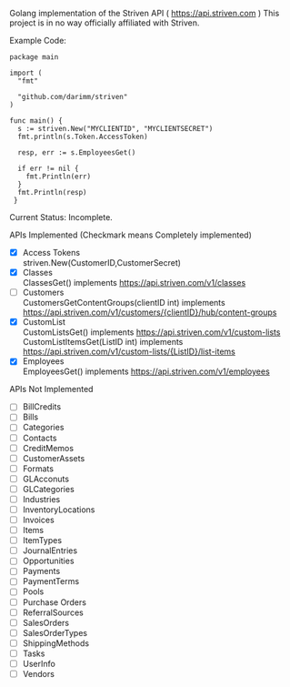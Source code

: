 Golang implementation of the Striven API ( https://api.striven.com ) 
This project is in no way officially affiliated with Striven.

Example Code: 
```
package main

import (
  "fmt"
  
  "github.com/darimm/striven"
)

func main() {
  s := striven.New("MYCLIENTID", "MYCLIENTSECRET")
  fmt.println(s.Token.AccessToken)
 
  resp, err := s.EmployeesGet()
  
  if err != nil {
    fmt.Println(err)
  }
  fmt.Println(resp)
 }
 ```

Current Status: Incomplete.

APIs Implemented (Checkmark means Completely implemented)

- [X] Access Tokens  
striven.New(CustomerID,CustomerSecret)
- [X] Classes  
ClassesGet() implements https://api.striven.com/v1/classes
- [ ] Customers  
CustomersGetContentGroups(clientID int) implements https://api.striven.com/v1/customers/{clientID}/hub/content-groups
- [X] CustomList  
CustomListsGet() implements https://api.striven.com/v1/custom-lists
CustomListItemsGet(ListID int) implements https://api.striven.com/v1/custom-lists/{ListID}/list-items
- [X] Employees  
EmployeesGet() implements https://api.striven.com/v1/employees

APIs Not Implemented

- [ ] BillCredits  
- [ ] Bills  
- [ ] Categories  
- [ ] Contacts  
- [ ] CreditMemos  
- [ ] CustomerAssets  
- [ ] Formats  
- [ ] GLAcconuts  
- [ ] GLCategories  
- [ ] Industries  
- [ ] InventoryLocations  
- [ ] Invoices  
- [ ] Items  
- [ ] ItemTypes  
- [ ] JournalEntries  
- [ ] Opportunities  
- [ ] Payments  
- [ ] PaymentTerms  
- [ ] Pools  
- [ ] Purchase Orders  
- [ ] ReferralSources  
- [ ] SalesOrders  
- [ ] SalesOrderTypes  
- [ ] ShippingMethods  
- [ ] Tasks  
- [ ] UserInfo  
- [ ] Vendors  
